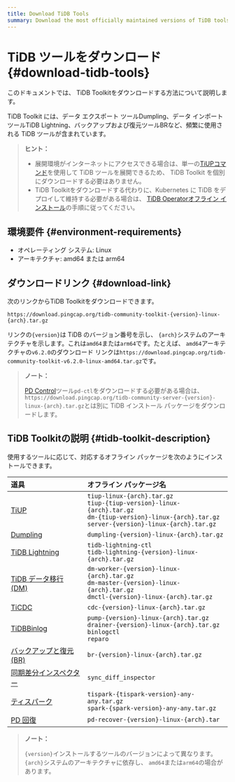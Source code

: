 ```yaml
---
title: Download TiDB Tools
summary: Download the most officially maintained versions of TiDB tools.
---
```


# TiDB ツールをダウンロード {#download-tidb-tools}

このドキュメントでは、 TiDB Toolkitをダウンロードする方法について説明します。

TiDB Toolkit には、データ エクスポート ツールDumpling、データ インポート ツールTiDB Lightning、バックアップおよび復元ツールBRなど、頻繁に使用される TiDB ツールが含まれています。

> **ヒント：**
>
> -   展開環境がインターネットにアクセスできる場合は、単一の[TiUPコマンド](/tiup/tiup-component-management.md)を使用して TiDB ツールを展開できるため、 TiDB Toolkit を個別にダウンロードする必要はありません。
> -   TiDB Toolkitをダウンロードする代わりに、Kubernetes に TiDB をデプロイして維持する必要がある場合は、 [TiDB Operatorオフライン インストール](https://docs.pingcap.com/tidb-in-kubernetes/stable/deploy-tidb-operator#offline-installation)の手順に従ってください。

## 環境要件 {#environment-requirements}

-   オペレーティング システム: Linux
-   アーキテクチャ: amd64 または arm64

## ダウンロードリンク {#download-link}

次のリンクからTiDB Toolkitをダウンロードできます。

```
https://download.pingcap.org/tidb-community-toolkit-{version}-linux-{arch}.tar.gz
```

リンクの`{version}`は TiDB のバージョン番号を示し、 `{arch}`システムのアーキテクチャを示します。これは`amd64`または`arm64`です。たとえば、 `amd64`アーキテクチャの`v6.2.0`のダウンロード リンクは`https://download.pingcap.org/tidb-community-toolkit-v6.2.0-linux-amd64.tar.gz`です。

> **ノート：**
>
> [PD Control](/pd-control.md)ツール`pd-ctl`をダウンロードする必要がある場合は、 `https://download.pingcap.org/tidb-community-server-{version}-linux-{arch}.tar.gz`とは別に TiDB インストール パッケージをダウンロードします。

## TiDB Toolkitの説明 {#tidb-toolkit-description}

使用するツールに応じて、対応するオフライン パッケージを次のようにインストールできます。

| 道具                                                                  | オフライン パッケージ名                                                                                                                                                        |
| :------------------------------------------------------------------ | :------------------------------------------------------------------------------------------------------------------------------------------------------------------ |
| [TiUP](/tiup/tiup-overview.md)                                      | `tiup-linux-{arch}.tar.gz` <br/>`tiup-{tiup-version}-linux-{arch}.tar.gz` <br/>`dm-{tiup-version}-linux-{arch}.tar.gz` <br/> `server-{version}-linux-{arch}.tar.gz` |
| [Dumpling](/dumpling-overview.md)                                   | `dumpling-{version}-linux-{arch}.tar.gz`                                                                                                                            |
| [TiDB Lightning](/tidb-lightning/tidb-lightning-overview.md)        | `tidb-lightning-ctl` <br/>`tidb-lightning-{version}-linux-{arch}.tar.gz`                                                                                            |
| [TiDB データ移行 (DM)](/dm/dm-overview.md)                               | `dm-worker-{version}-linux-{arch}.tar.gz` <br/>`dm-master-{version}-linux-{arch}.tar.gz` <br/>`dmctl-{version}-linux-{arch}.tar.gz`                                 |
| [TiCDC](/ticdc/ticdc-overview.md)                                   | `cdc-{version}-linux-{arch}.tar.gz`                                                                                                                                 |
| [TiDBBinlog](/tidb-binlog/tidb-binlog-overview.md)                  | `pump-{version}-linux-{arch}.tar.gz` <br/>`drainer-{version}-linux-{arch}.tar.gz` <br/>`binlogctl` <br/>`reparo`                                                    |
| [バックアップと復元 (BR)](/br/backup-and-restore-overview.md)                | `br-{version}-linux-{arch}.tar.gz`                                                                                                                                  |
| [同期差分インスペクター](/sync-diff-inspector/sync-diff-inspector-overview.md) | `sync_diff_inspector`                                                                                                                                               |
| [ティスパーク](/tispark-overview.md)                                      | `tispark-{tispark-version}-any-any.tar.gz` <br/>`spark-{spark-version}-any-any.tar.gz`                                                                              |
| [PD 回復](/pd-recover.md)                                             | `pd-recover-{version}-linux-{arch}.tar`                                                                                                                             |

> **ノート：**
>
> `{version}`インストールするツールのバージョンによって異なります。 `{arch}`システムのアーキテクチャに依存し、 `amd64`または`arm64`の場合があります。
